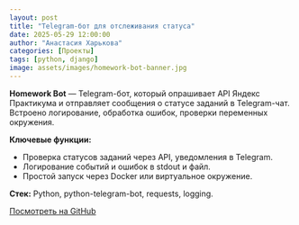 ```yaml
---
layout: post
title: "Telegram-бот для отслеживания статуса"
date: 2025-05-29 12:00:00
author: "Анастасия Харькова"
categories: [Проекты]
tags: [python, django]
image: assets/images/homework-bot-banner.jpg
---
```


**Homework Bot** — Telegram-бот, который опрашивает API Яндекс Практикума и отправляет сообщения о статусе заданий в Telegram-чат.  
Встроено логирование, обработка ошибок, проверки переменных окружения.

**Ключевые функции:**
- Проверка статусов заданий через API, уведомления в Telegram.
- Логирование событий и ошибок в stdout и файл.
- Простой запуск через Docker или виртуальное окружение.

**Стек:** Python, python-telegram-bot, requests, logging.


[Посмотреть на GitHub](https://github.com/AVKharkova/homework_bot)
